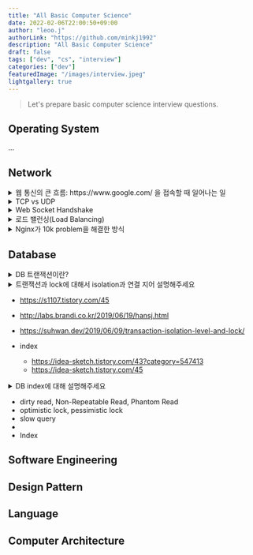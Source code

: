 ```yaml
---
title: "All Basic Computer Science"
date: 2022-02-06T22:00:50+09:00
author: "leoo.j"
authorLink: "https://github.com/minkj1992"
description: "All Basic Computer Science"
draft: false
tags: ["dev", "cs", "interview"]
categories: ["dev"]
featuredImage: "/images/interview.jpeg"
lightgallery: true
---
```


> Let's prepare basic computer science interview questions.

<!--more-->

## Operating System

...

## Network

<details>
<summary>웹 통신의 큰 흐름: https://www.google.com/ 을 접속할 때 일어나는 일</summary>
</br>

> 키워드: `dhcp`, `dns`, `nat`, `isp`, `3-way / 4-way handshake`, `ssl (ssl handshake)`

<h4>Process</h4>

1. 가장 먼저 브라우저가 url에 적힌 값을 파싱해서 `HTTP Request Message`를 만들고, OS에 전송 요청을 합니다.

2. **OS는 `DNS Lookup`을 수행합니다.**
   룩업 과정은 etc/hosts > DNS Cache > Cache가 없을 경우 dns server로 ip를 얻어옵니다.

3. **DNS server로 ip request**
   이때 DNS server IP는 1차적으로 `isp`(internet service provider, ex kt, skt...)가 제공하는 정보들이 `dhcp`에 의해 컴퓨터에 세팅됩니다.

`dhcp`는 wifi를 쓸 경우, 공유기에 연결되어있는 `gateway ip`와 `router`의 `NAT`을 통해 `사설 ip`(private ip)를 할당 받으며, 외부 통신을 할 경우 router의 `Public ip`을 사용합니다.

ISP에 의해 세팅되어 있는 dns server로 아래 형식의 요청을 보내어, 도메인에 매핑된 ip를 받아옵니다.

```
- from: router ip(nat ip)
- to: 받아온 ip
- 게이트웨이 ip : wifi이면 공유기 연결 게이트웨이 ip / 스마트폰이면 자체 ip
```

4. **루트 도메인서버에서부터 서브도메인 서버순으로 dns query**
   이제 DNS Server로 DNS Query를 요청하게 되면 DNS 서버는 `Root name server`에 해당 도메인을 질의하고, `.com` `name server`의 ip를 받아오게 됩니다.

그 후 `.com 네임 서버`에 도메인 Query하게되면 `google.com`의 ip주소를 받고 최종적으로 `www.google.com`의 ip를 받아오게 됩니다.

5. pc는 최종 서버 ip로 HTTP Request를 보낸다.

- 3-way handshake

  > syn > ack, syn > ack

- 4-way handshake

  > fin > ack(close wait) > fin(last_ack) > ack

- [tls/ssl](https://www.cloudflare.com/ko-kr/learning/ssl/what-happens-in-a-tls-handshake/)
- [좀 더 자세한 과정 설명](https://blog.cloudflare.com/keyless-ssl-the-nitty-gritty-technical-details/)

![](/images/rsa_ssl.jpeg)

```
# RSA 키 교환 알고리즘
1. client hello (protocol version, 암호 알고리즘, 압축 방식, 클라 난수)
2. server hello (세션 ID, ca 인증서, 서버난수)
3. verify ca and get public key
4. 클라는 난수(pre master secret) 생성 후 public key로 암호화 후 서버 전달
5. 클라 세션키 생성 및 서버는 난수를 private key로 복호화 하여 대칭키(세션 키) 생성
6. 클라는 세션키(대칭키)로 암호화한 fin message를 서버로 전달
7. 서버 또한 세션키로 암호화한 fin message를 전달
8. 이후 세션키를 통해 통신 계속 진행
```

</details>

<details>
<summary>TCP vs UDP</summary>

|                |        TCP         |              UDP               |
| :------------: | :----------------: | :----------------------------: |
|    연결방식    |    연결형서비스    |        비 연결형 서비스        |
| 패킷 교환 방식 |   가상 회선 방식   |        데이터그램 방식         |
|   전송 순서    |   전송 순서 보장   |    전송 순서가 바뀔 수 있음    |
| 수신 여부 확인 | 수신 여부를 확인함 |   수신 여부를 확인하지 않음    |
|   통신 방식    |  1:1 통신만 가능   | 1:1 / 1:N / N:N 통신 모두 가능 |
|     신뢰성     |        높음        |              낮음              |
|      속도      |        느림        |              빠름              |

</details>

<details>
<summary>Web Socket Handshake</summary>

[web socket mdn](https://developer.mozilla.org/ko/docs/Web/API/WebSockets_API/Writing_WebSocket_servers)

![](/images/websocket.png)

클라와 서버가 서로 TCP/IP 4계층 레이어에서 통신한다. 즉 conneciton을 들고 있다.

- http 요청 이후, upgrade요청 한다.
- ping을 지속적으로 쏴서, health-check

</details>

<details>
<summary>로드 밸런싱(Load Balancing)</summary>

로드 밸런싱이란 여러 서버에게 균등하게 트래픽을 분산 시켜주는 것이다.

nginx의 경우 기본적으로 라운드 로빈 방식으로 동작합니다.

- scale-out
- scale-up

</details>

<details>
<summary>Nginx가 10k problem을 해결한 방식</summary>

기존 방식은 request당 하나의 process 또는 thread를 사용해서 요청들을 처리했습니다. 이에 반해 nginx는 worker pool을 두고 request가 들어올 때 마다, async하게 worker(default cpu 당 1)에게 task를 위임합니다.

이렇게 하게 될 경우 process/thread에 비해, pcb/tcb를 만드는데 들어가는 비용을 줄일 수 있으며 또한 사용자의 요청이 많아질 경우, 상대적으로 context switching에 사용되는 비용을 줄일 수 있습니다. 마지막으로 os가 스케쥴링에 들어가는 비용이 줄어듭니다.

즉 지정된 갯수의 미리생성된 process(thread) 워커를 사용함으로써, 기존의 request가 늘어날 때마다, os 리소스가 급격히 늘어나는 것을 방지하여, 이에 대한 side effect(스케쥴링, context-switching등에 대한 오버헤드를 막아줍니다.) 또한 워커에 필요한 리소스들을 미리 생성해두기 때문에 Process 생성에 들어가는 오버헤드를 줄여줍니다.

</details>

## Database

<details>
<summary>DB 트랜잭션이란?</summary>

> 트랜잭션은 데이터베이스의 데이터를 조작하는 논리적인 작업의 단위(unit of work)입니다.

- 트랜잭션은 ACID
  - Atomicity
    - all or nothing (rollback)
    - db transaction, rollback으로 보장
  - Consistency
    - transaction이 commit 되어도 DB의 여러 제약 조건에 맞는 상태를 보장하는 성질이다. 송금하는 사람의 계좌 잔고가 0보다 작아지면 안 된다.
  - Isolation
    - transaction이 진행되는 중간 상태의 데이터를 다른 transaction이 볼 수 없도록 보장하는 성질이다. 송금하는 사람의 계좌에서 돈은 빠져나갔는데 받는 사람의 계좌에 돈이 아직 들어가지 않은 DB 상황을 다른 transaction이 읽으면 안 된다.
    - lock으로 구현
  - Durability
    - transaction이 Commit했을 경우 해당 결과가 영구적으로 적용됨을 보장하는 성질이다

</details>

<details>
<summary>트랜잭션과 lock에 대해서 isolation과 연결 지어 설명해주세요</summary>

DB엔진은 ACID 원칙을 희생하여 동시성을 얻을 수 있는 방법을 제공합니다.

- Row level lock
  - shared lock: read lock
  - exclusive lock: write lock
- Record lock
  - s lock: read index lock
  - x lock: write index lock
- Gap lock: db index record의 gap에 걸리는 lock (gap = db에 실제 record가 없는 부분)

lock은 모두 transaction이 commit 되거나 rollback 될 때 함께 unlock

- ## `Consistent read`
- Isolation
</details>

- https://s1107.tistory.com/45
- http://labs.brandi.co.kr/2019/06/19/hansj.html
- https://suhwan.dev/2019/06/09/transaction-isolation-level-and-lock/

- index
  - https://idea-sketch.tistory.com/43?category=547413
  - https://idea-sketch.tistory.com/45

<details>
<summary>DB index에 대해 설명해주세요</summary>

https://idea-sketch.tistory.com/43?category=547413

</details>

- dirty read, Non-Repeatable Read, Phantom Read
- optimistic lock, pessimistic lock
- slow query
-
- Index

## Software Engineering

## Design Pattern

## Language

## Computer Architecture
